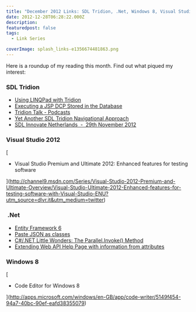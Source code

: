 ```yaml
---
title: "December 2012 Links: SDL Tridion, .Net, Windows 8, Visual Studio 2012"
date: 2012-12-28T06:28:22.000Z
description: 
featuredpost: false
tags: 
  - Link Series

coverImage: splash_links-e1356674481863.png
---
```


Here is a roundup of my reading this month. Find out what piqued my interest:

### SDL Tridion

- [Using LINQPad with Tridion](http://www.sdltridionworld.com/articles/sdltridion2011/using_linqpad_with_tridion.aspx)
- [Executing a JSP DCP Stored in the Database](http://yatb.mitza.net/2012/12/executing-jsp-dcp-stored-in-database.html "Executing a JSP DCP Stored in the Database")
- [Tridion Talk - Podcasts](http://www.tridiontalk.com/ "Tridion Talk - Podcasts")
- [Yet Another SDL Tridion Navigational Approach](http://www.createandbreak.net/2012/12/yet-another-sdl-tridion-navigational.html "Yet Another SDL Tridion Navigational Approach")
- [SDL Innovate Netherlands  -  29th November 2012](http://www.sdl.com/campaign/innovate-netherlands-tab3.html "SDL Innovate Netherlands  - 29th November 2012")

### Visual Studio 2012

[

- Visual Studio Premium and Ultimate 2012: Enhanced features for testing software

](http://channel9.msdn.com/Series/Visual-Studio-2012-Premium-and-Ultimate-Overview/Visual-Studio-Ultimate-2012-Enhanced-features-for-testing-software-with-Visual-Studio-ENU?utm_source=dlvr.it&utm_medium=twitter)

###  .Net

- [Entity Framework 6](http://weblogs.asp.net/scottgu/archive/2012/12/11/entity-framework-6-alpha2-now-available.aspx "Entity Framework 6")
- [Paste JSON as classes](http://blogs.msdn.com/b/webdev/archive/2012/12/18/paste-json-as-classes-in-asp-net-and-web-tools-2012-2-rc.aspx "Paste JSON as classes")
- [C#/.NET Little Wonders: The Parallel.Invoke() Method](http://blackrabbitcoder.net/archive/2012/12/20/c.net-little-wonders-the-parallel.invoke-method.aspx "C#/.NET Little Wonders: The Parallel.Invoke() Method")
- [Extending Web API Help Page with information from attributes](http://www.strathweb.com/2012/11/extending-web-api-help-page-with-information-from-attributes/ "Permalink to Extending Web API Help Page with information from attributes")

### Windows 8

[

- Code Editor for Windows 8

](http://apps.microsoft.com/windows/en-GB/app/code-writer/5149f454-94a7-40bc-90ef-eafd38355079)
